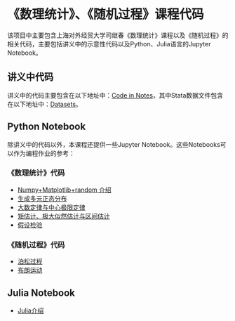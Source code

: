 # 《数理统计》、《随机过程》课程代码
该项目中主要包含上海对外经贸大学司继春《数理统计》课程以及《随机过程》的相关代码，主要包括讲义中的示意性代码以及Python、Julia语言的Jupyter Notebook。
## 讲义中代码
讲义中的代码主要包含在以下地址中：[Code in Notes](https://github.com/sijichun/MathStatsCode/tree/master/code_in_notes)，其中Stata数据文件包含在以下地址中：[Datasets](https://github.com/sijichun/MathStatsCode/tree/master/code_in_notes/datasets)。
## Python Notebook
除讲义中的代码以外，本课程还提供一些Jupyter Notebook。这些Notebooks可以作为编程作业的参考：
### 《数理统计》代码
* [Numpy+Matplotlib+random 介绍](https://github.com/sijichun/MathStatsCode/blob/master/notebook_python/Numpy%2BMatplotlib%2Brandom.ipynb)
* [生成多元正态分布](https://github.com/sijichun/MathStatsCode/blob/master/notebook_python/Normal.ipynb)
* [大数定律与中心极限定律](https://github.com/sijichun/MathStatsCode/blob/master/notebook_python/LLN_CLT.ipynb)
* [矩估计、极大似然估计与区间估计](https://github.com/sijichun/MathStatsCode/blob/master/notebook_python/estimation.ipynb)
* [假设检验](https://github.com/sijichun/MathStatsCode/blob/master/notebook_python/Testing.ipynb)
### 《随机过程》代码
* [泊松过程](https://github.com/sijichun/MathStatsCode/blob/master/notebook_python/Poisson_Process.ipynb)
* [布朗运动](https://github.com/sijichun/MathStatsCode/blob/master/notebook_python/Brownian.ipynb)
## Julia Notebook
* [Julia介绍](https://github.com/sijichun/MathStatsCode/blob/master/notebook_julia/Julia.ipynb)
